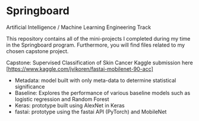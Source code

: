 # Springboard
Artificial Intelligence / Machine Learning Engineering Track

This repository contains all of the mini-projects I completed during my time in the Springboard program. Furthermore, you will find files related to my chosen capstone project. 

Capstone: Supervised Classification of Skin Cancer
Kaggle submission here [https://www.kaggle.com/jvikoren/fastai-mobilenet-90-acc]

- Metadata: model built with only meta-data to determine statistical significance
- Baseline: Explores the performance of various baseline models such as logistic regression and Random Forest
- Keras: prototype built using AlexNet in Keras
- fastai: prototype using the fastai API (PyTorch) and MobileNet
